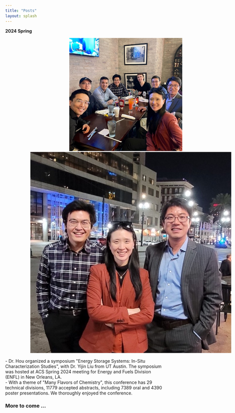 ```yaml
---
title: "Posts"
layout: splash
---
```

**2024 Spring**
<p align="center" style="width: 800px;">
  <img alt="NOLA_1" src="/assets/images/202404_ACS_spring_1.jpg" width=360px>
&nbsp; &nbsp; &nbsp; &nbsp;
  <img alt="NOLA_2" src="/assets/images/202404_ACS_spring_2.jpg" width=360*2>
</p>
- Dr. Hou organized a symposium "Energy Storage Systems: In-Situ Characterization Studies", with Dr. Yijin Liu from UT Austin. The symposium was hosted at ACS Spring 2024 meeting for Energy and Fuels Division (ENFL) in New Orleans, LA.<br>
- With a theme of "Many Flavors of Chemistry", this conference has 29 technical divisions, 11779 accepted abstracts, including 7389 oral and 4390 poster presentations. We thoroughly enjoyed the conference.<br>

### More to come ...